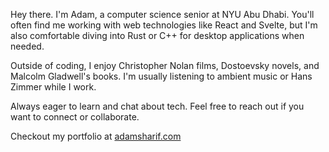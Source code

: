 Hey there. I'm Adam, a computer science senior at NYU Abu Dhabi. You'll often find me working with web technologies like React and Svelte, but I'm also comfortable diving into Rust or C++ for desktop applications when needed.  

Outside of coding, I enjoy Christopher Nolan films, Dostoevsky novels, and Malcolm Gladwell's books. I'm usually listening to ambient music or Hans Zimmer while I work.  

Always eager to learn and chat about tech. Feel free to reach out if you want to connect or collaborate. 

Checkout my portfolio at [adamsharif.com](http://adamsharif.com)



<!--
**adamsharifc/adamsharifc** is a ✨ _special_ ✨ repository because its `README.md` (this file) appears on your GitHub profile.

Here are some ideas to get you started:

- 🔭 I’m currently working on ...
- 🌱 I’m currently learning ...
- 👯 I’m looking to collaborate on ...
- 🤔 I’m looking for help with ...
- 💬 Ask me about ...
- 📫 How to reach me: ...
- 😄 Pronouns: ...
- ⚡ Fun fact: ...
-->
